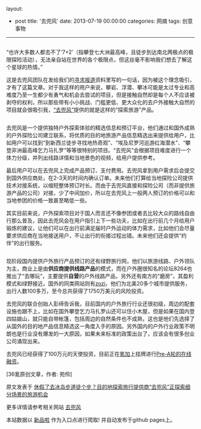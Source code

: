 layout: 
  - post 
title: '去兜风' 
date: 2013-07-19 00:00:00 
categories: 网摘 
tags: 创意事物 
---

<p><img src="http://a.36krcnd.com/photo/2014/35c42ab3a61f3ffd795d006f51dac3f8.jpg" alt=""/></p>

<p>“也许大多数人都去不了‘7+2’（指攀登七大洲最高峰，且徒步到达南北两极点的极限探险活动），无法亲自站在世界的各个极限点，但这丝毫不影响我们想去了解这个星球的热情。”</p>

<p>这是去兜风团队在发给我们的<a target="_blank" data-no-turbolink="true" href="http://www.36kr.net/report">寻求报道</a>资料里写的一句话，因为被这个理念吸引，才有了这篇文章。对于我这样的用户来说，攀岩、浮潜、攀冰可能是太过专业和高难度乃至一生都少有勇气和机会去尝试的项目，但是接触自然却是每个人不应该被剥夺的权利，所以那些带有小小挑战、门槛更低、更大众化的去户外接触大自然的项目就会很吸引我，<a target="_blank" data-no-turbolink="true" href="http://7doufeng.com/">“去兜风”</a>提供的就是这样的“探索旅游”产品。</p>

<p><img src="http://a.36krcnd.com/photo/2014/160b74ba1d521ba942c015b4e5957f99.png" alt=""/></p>

<p>去兜风是一个提供独特户外探索体验的精选信息和预订平台，他们通过和国外成熟的户外探险公司建立联系，将优质的目的地旅游产品信息精选出来提供给用户，比如用户可以找到“到新西兰徒步寻找地热奇观”、“埃及尼罗河巡游红海潜水”、“攀登非洲最高峰乞力马扎罗”等等很特别的项目。“去兜风”会根据项目难度进行一个体力分级，并列出线路详情和当地景色的视频，给用户提供参考。</p>

<p>最后用户可以在去兜风上完成产品预订、支付费用。去兜风拿到用户需求后会提交到国外供应商处，在2-3天的时间内确认订单。未来他们打算给当地探险公司提供技术对接系统，以缩短整体预订时长。而由于去兜风直接和探险公司（而非提供旅游产品的公司）对接，少了中间加价，所以在去兜风上一般两人预订的价格可以和当地参团的价格一致甚至略低一些。</p>

<p>其实目前来说，户外探索项目对于国人而言还不像参团或者去比较大众的路线自由行那么普及，因此去兜风会在用户指引上下一些功夫，比如在出行前几个月给用户锻炼的建议，让他们可以在出行前满足届时户外运动的体力需求，比如他们会尽量要求供应商在当地接送用户，不让出行的衔接过程出错。未来他们还会提供“约伴”的出行服务。</p>

<p><img src="http://a.36krcnd.com/photo/2014/9bd639315ccef6662d1af7ada88521b8.png" alt=""/></p>

<p>现阶段国内提供户外旅行产品预订的还有绿野旅行网，他们以旅游线路、户外领队为主，商业上是由<strong>供应商提供线路产品</strong>的模式，而在户外圈很知名的论坛8264也推出了“去哪玩”，主要提供<strong>自营</strong>的户外线路产品，另外还有南方的“磨房”，其盈利模式和绿野接近。国外的同类网站则有<a target="_blank" data-no-turbolink="true" href="http://www.36kr.com/t/202374">zozi</a>，他们为北美20多个城市提供服务，出行人数100多万，至今总共获得了1750万美元的风险投资。</p>

<p>去兜风的联合创始人彭缔告诉我，目前国内的户外旅行行业还很初级，周边的配套设施也跟不上，比如在国外攀登乞力马扎罗山还可以住小木屋，但是如果在国内登四姑娘山，就只能自带帐篷，包括周边的自然条件也不成熟，这也是他们先选择了从国外的目的地产品信息精选这一角度入手的原因。另外国内的户外行业政策不明朗也是行业没有爆发的一大原因，如果未来标准的政策出台了，应该会有很多创业公司涌现出来。</p>

<p>去兜风已经获得了100万元的天使投资，目前正在<a target="_blank" data-no-turbolink="true" href="http://www.36kr.net/">氪加</a>上挂牌进行<a target="_blank" data-no-turbolink="true" href="http://www.36kr.net/7doufeng">Pre-A轮的在线融资</a>。</p>
					<p>[<span>36氪</span>原创文章，作者: 苑伶]</p>
					<p></p>  



原文发表于 [休假了去冰岛步道徒个步？目的地探索旅行提供商“去兜风”正探索细分场景的旅游机会](http://www.36kr.com/p/213824.html)  

更多详情请参考相关网站 [去兜风](http://7doufeng.com/)  

本站数据以 [新品啦](http://xinpinla.com/) 作为入口点进行爬取! 并自动发布于github pages上。  
